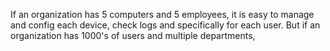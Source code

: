If an organization has 5 computers and 5 employees, it is easy to manage and config each device, check logs and specifically for each user. But if an organization has 1000's of users and multiple departments, 